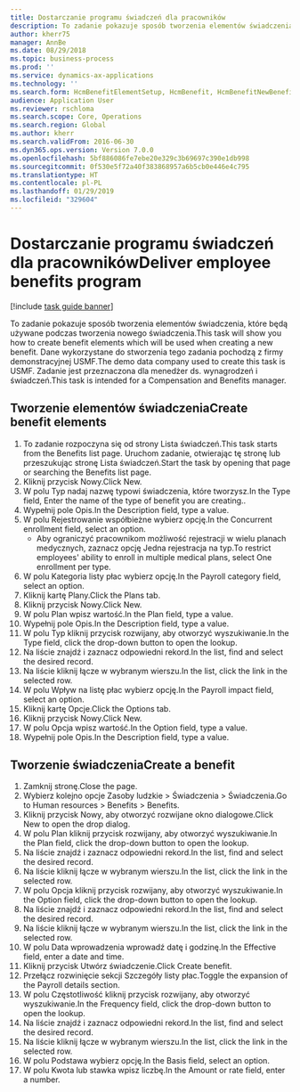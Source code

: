 ```yaml
---
title: Dostarczanie programu świadczeń dla pracowników
description: To zadanie pokazuje sposób tworzenia elementów świadczenia, które będą używane podczas tworzenia nowego świadczenia.
author: kherr75
manager: AnnBe
ms.date: 08/29/2018
ms.topic: business-process
ms.prod: ''
ms.service: dynamics-ax-applications
ms.technology: ''
ms.search.form: HcmBenefitElementSetup, HcmBenefit, HcmBenefitNewBenefit, HcmBenefitPlanLookup
audience: Application User
ms.reviewer: rschloma
ms.search.scope: Core, Operations
ms.search.region: Global
ms.author: kherr
ms.search.validFrom: 2016-06-30
ms.dyn365.ops.version: Version 7.0.0
ms.openlocfilehash: 5bf886086fe7ebe20e329c3b69697c390e1db998
ms.sourcegitcommit: 0f530e5f72a40f383868957a6b5cb0e446e4c795
ms.translationtype: HT
ms.contentlocale: pl-PL
ms.lasthandoff: 01/29/2019
ms.locfileid: "329604"
---
```

# <a name="deliver-employee-benefits-program"></a><span data-ttu-id="6c79e-103">Dostarczanie programu świadczeń dla pracowników</span><span class="sxs-lookup"><span data-stu-id="6c79e-103">Deliver employee benefits program</span></span>

[!include [task guide banner](../../includes/task-guide-banner.md)]

<span data-ttu-id="6c79e-104">To zadanie pokazuje sposób tworzenia elementów świadczenia, które będą używane podczas tworzenia nowego świadczenia.</span><span class="sxs-lookup"><span data-stu-id="6c79e-104">This task will show you how to create benefit elements which will be used when creating a new benefit.</span></span> <span data-ttu-id="6c79e-105">Dane wykorzystane do stworzenia tego zadania pochodzą z firmy demonstracyjnej USMF.</span><span class="sxs-lookup"><span data-stu-id="6c79e-105">The demo data company used to create this task is USMF.</span></span> <span data-ttu-id="6c79e-106">Zadanie jest przeznaczona dla menedżer ds. wynagrodzeń i świadczeń.</span><span class="sxs-lookup"><span data-stu-id="6c79e-106">This task is intended for a Compensation and Benefits manager.</span></span>


## <a name="create-benefit-elements"></a><span data-ttu-id="6c79e-107">Tworzenie elementów świadczenia</span><span class="sxs-lookup"><span data-stu-id="6c79e-107">Create benefit elements</span></span>
1. <span data-ttu-id="6c79e-108">To zadanie rozpoczyna się od strony Lista świadczeń.</span><span class="sxs-lookup"><span data-stu-id="6c79e-108">This task starts from the Benefits list page.</span></span> <span data-ttu-id="6c79e-109">Uruchom zadanie, otwierając tę stronę lub przeszukując stronę Lista świadczeń.</span><span class="sxs-lookup"><span data-stu-id="6c79e-109">Start the task by opening that page or searching the Benefits list page.</span></span>
2. <span data-ttu-id="6c79e-110">Kliknij przycisk Nowy.</span><span class="sxs-lookup"><span data-stu-id="6c79e-110">Click New.</span></span>
3. <span data-ttu-id="6c79e-111">W polu Typ nadaj nazwę typowi świadczenia, które tworzysz.</span><span class="sxs-lookup"><span data-stu-id="6c79e-111">In the Type field, Enter the name of the type of benefit you are creating..</span></span>
4. <span data-ttu-id="6c79e-112">Wypełnij pole Opis.</span><span class="sxs-lookup"><span data-stu-id="6c79e-112">In the Description field, type a value.</span></span>
5. <span data-ttu-id="6c79e-113">W polu Rejestrowanie współbieżne wybierz opcję.</span><span class="sxs-lookup"><span data-stu-id="6c79e-113">In the Concurrent enrollment field, select an option.</span></span>
    * <span data-ttu-id="6c79e-114">Aby ograniczyć pracownikom możliwość rejestracji w wielu planach medycznych, zaznacz opcję Jedna rejestracja na typ.</span><span class="sxs-lookup"><span data-stu-id="6c79e-114">To restrict employees' ability to enroll in multiple medical plans, select One enrollment per type.</span></span>  
6. <span data-ttu-id="6c79e-115">W polu Kategoria listy płac wybierz opcję.</span><span class="sxs-lookup"><span data-stu-id="6c79e-115">In the Payroll category field, select an option.</span></span>
7. <span data-ttu-id="6c79e-116">Kliknij kartę Plany.</span><span class="sxs-lookup"><span data-stu-id="6c79e-116">Click the Plans tab.</span></span>
8. <span data-ttu-id="6c79e-117">Kliknij przycisk Nowy.</span><span class="sxs-lookup"><span data-stu-id="6c79e-117">Click New.</span></span>
9. <span data-ttu-id="6c79e-118">W polu Plan wpisz wartość.</span><span class="sxs-lookup"><span data-stu-id="6c79e-118">In the Plan field, type a value.</span></span>
10. <span data-ttu-id="6c79e-119">Wypełnij pole Opis.</span><span class="sxs-lookup"><span data-stu-id="6c79e-119">In the Description field, type a value.</span></span>
11. <span data-ttu-id="6c79e-120">W polu Typ kliknij przycisk rozwijany, aby otworzyć wyszukiwanie.</span><span class="sxs-lookup"><span data-stu-id="6c79e-120">In the Type field, click the drop-down button to open the lookup.</span></span>
12. <span data-ttu-id="6c79e-121">Na liście znajdź i zaznacz odpowiedni rekord.</span><span class="sxs-lookup"><span data-stu-id="6c79e-121">In the list, find and select the desired record.</span></span>
13. <span data-ttu-id="6c79e-122">Na liście kliknij łącze w wybranym wierszu.</span><span class="sxs-lookup"><span data-stu-id="6c79e-122">In the list, click the link in the selected row.</span></span>
14. <span data-ttu-id="6c79e-123">W polu Wpływ na listę płac wybierz opcję.</span><span class="sxs-lookup"><span data-stu-id="6c79e-123">In the Payroll impact field, select an option.</span></span>
15. <span data-ttu-id="6c79e-124">Kliknij kartę Opcje.</span><span class="sxs-lookup"><span data-stu-id="6c79e-124">Click the Options tab.</span></span>
16. <span data-ttu-id="6c79e-125">Kliknij przycisk Nowy.</span><span class="sxs-lookup"><span data-stu-id="6c79e-125">Click New.</span></span>
17. <span data-ttu-id="6c79e-126">W polu Opcja wpisz wartość.</span><span class="sxs-lookup"><span data-stu-id="6c79e-126">In the Option field, type a value.</span></span>
18. <span data-ttu-id="6c79e-127">Wypełnij pole Opis.</span><span class="sxs-lookup"><span data-stu-id="6c79e-127">In the Description field, type a value.</span></span>

## <a name="create-a-benefit"></a><span data-ttu-id="6c79e-128">Tworzenie świadczenia</span><span class="sxs-lookup"><span data-stu-id="6c79e-128">Create a benefit</span></span>
1. <span data-ttu-id="6c79e-129">Zamknij stronę.</span><span class="sxs-lookup"><span data-stu-id="6c79e-129">Close the page.</span></span>
2. <span data-ttu-id="6c79e-130">Wybierz kolejno opcje Zasoby ludzkie > Świadczenia > Świadczenia.</span><span class="sxs-lookup"><span data-stu-id="6c79e-130">Go to Human resources > Benefits > Benefits.</span></span>
3. <span data-ttu-id="6c79e-131">Kliknij przycisk Nowy, aby otworzyć rozwijane okno dialogowe.</span><span class="sxs-lookup"><span data-stu-id="6c79e-131">Click New to open the drop dialog.</span></span>
4. <span data-ttu-id="6c79e-132">W polu Plan kliknij przycisk rozwijany, aby otworzyć wyszukiwanie.</span><span class="sxs-lookup"><span data-stu-id="6c79e-132">In the Plan field, click the drop-down button to open the lookup.</span></span>
5. <span data-ttu-id="6c79e-133">Na liście znajdź i zaznacz odpowiedni rekord.</span><span class="sxs-lookup"><span data-stu-id="6c79e-133">In the list, find and select the desired record.</span></span>
6. <span data-ttu-id="6c79e-134">Na liście kliknij łącze w wybranym wierszu.</span><span class="sxs-lookup"><span data-stu-id="6c79e-134">In the list, click the link in the selected row.</span></span>
7. <span data-ttu-id="6c79e-135">W polu Opcja kliknij przycisk rozwijany, aby otworzyć wyszukiwanie.</span><span class="sxs-lookup"><span data-stu-id="6c79e-135">In the Option field, click the drop-down button to open the lookup.</span></span>
8. <span data-ttu-id="6c79e-136">Na liście znajdź i zaznacz odpowiedni rekord.</span><span class="sxs-lookup"><span data-stu-id="6c79e-136">In the list, find and select the desired record.</span></span>
9. <span data-ttu-id="6c79e-137">Na liście kliknij łącze w wybranym wierszu.</span><span class="sxs-lookup"><span data-stu-id="6c79e-137">In the list, click the link in the selected row.</span></span>
10. <span data-ttu-id="6c79e-138">W polu Data wprowadzenia wprowadź datę i godzinę.</span><span class="sxs-lookup"><span data-stu-id="6c79e-138">In the Effective field, enter a date and time.</span></span>
11. <span data-ttu-id="6c79e-139">Kliknij przycisk Utwórz świadczenie.</span><span class="sxs-lookup"><span data-stu-id="6c79e-139">Click Create benefit.</span></span>
12. <span data-ttu-id="6c79e-140">Przełącz rozwinięcie sekcji Szczegóły listy płac.</span><span class="sxs-lookup"><span data-stu-id="6c79e-140">Toggle the expansion of the Payroll details section.</span></span>
13. <span data-ttu-id="6c79e-141">W polu Częstotliwość kliknij przycisk rozwijany, aby otworzyć wyszukiwanie.</span><span class="sxs-lookup"><span data-stu-id="6c79e-141">In the Frequency field, click the drop-down button to open the lookup.</span></span>
14. <span data-ttu-id="6c79e-142">Na liście znajdź i zaznacz odpowiedni rekord.</span><span class="sxs-lookup"><span data-stu-id="6c79e-142">In the list, find and select the desired record.</span></span>
15. <span data-ttu-id="6c79e-143">Na liście kliknij łącze w wybranym wierszu.</span><span class="sxs-lookup"><span data-stu-id="6c79e-143">In the list, click the link in the selected row.</span></span>
16. <span data-ttu-id="6c79e-144">W polu Podstawa wybierz opcję.</span><span class="sxs-lookup"><span data-stu-id="6c79e-144">In the Basis field, select an option.</span></span>
17. <span data-ttu-id="6c79e-145">W polu Kwota lub stawka wpisz liczbę.</span><span class="sxs-lookup"><span data-stu-id="6c79e-145">In the Amount or rate field, enter a number.</span></span>

